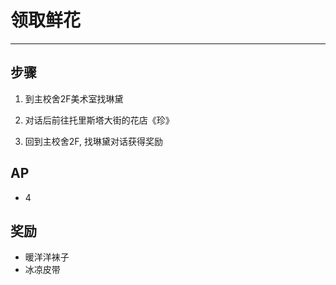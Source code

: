 # 领取鲜花

---

## 步骤

1. 到主校舍2F美术室找琳黛

2. 对话后前往托里斯塔大街的花店《珍》

3. 回到主校舍2F, 找琳黛对话获得奖励

## AP

- 4

## 奖励

- 暖洋洋袜子
- 冰凉皮带